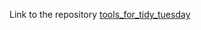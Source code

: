 Link to the repository [tools_for_tidy_tuesday](https://github.com/j-verstaen/tools_for_tidy_tuesday/tree/main)
